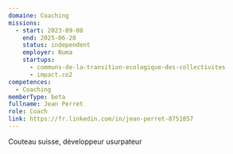 ```yaml
---
domaine: Coaching
missions:
  - start: 2023-09-08
    end: 2025-06-28
    status: independent
    employer: Numa
    startups:
      - communs-de-la-transition-ecologique-des-collectivites
      - impact.co2
competences:
  - Coaching
memberType: beta
fullname: Jean Perret
role: Coach
link: https://fr.linkedin.com/in/jean-perret-8751857
---
```

Couteau suisse, développeur usurpateur